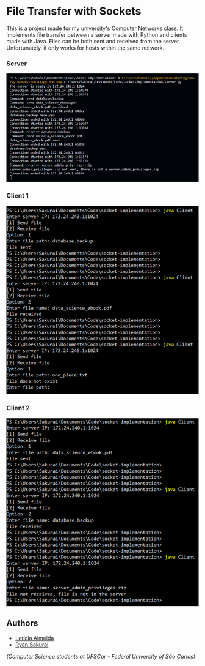 # File Transfer with Sockets

This is a project made for my university's Computer Networks class. It implements file transfer between a server made with Python and clients made with Java. Files can be both sent and received from the server. Unfortunately, it only works for hosts within the same network.

### Server
![Server](readme-assets/server.png)

### Client 1
![Client 1](readme-assets/client_1.png)

### Client 2
![Client 2](readme-assets/client_2.png)

## Authors
- [Letícia Almeida](https://github.com/Leticia-4lm31d4)
- [Ryan Sakurai](https://github.com/ryansakurai)

*(Computer Science students at UFSCar - Federal University of São Carlos)*
